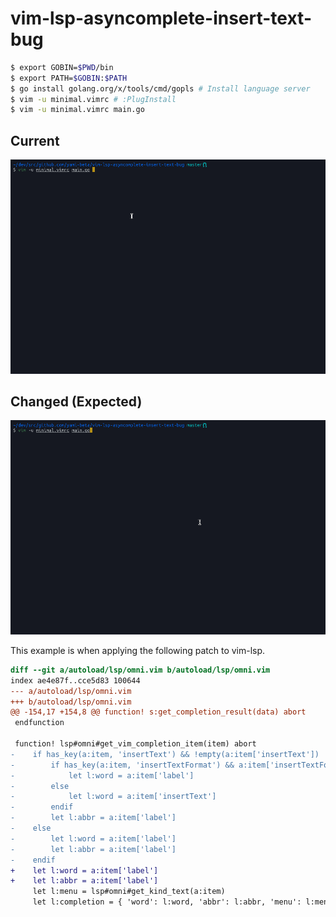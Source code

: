 # vim-lsp-asyncomplete-insert-text-bug

```sh
$ export GOBIN=$PWD/bin
$ export PATH=$GOBIN:$PATH
$ go install golang.org/x/tools/cmd/gopls # Install language server
$ vim -u minimal.vimrc # :PlugInstall
$ vim -u minimal.vimrc main.go
```

## Current

![vim-lsp-bug-current](vim-lsp-bug-current.gif)

## Changed (Expected)

![vim-lsp-bug-changed](vim-lsp-bug-changed.gif)

This example is when applying the following patch to vim-lsp.

```diff
diff --git a/autoload/lsp/omni.vim b/autoload/lsp/omni.vim
index ae4e87f..cce5d83 100644
--- a/autoload/lsp/omni.vim
+++ b/autoload/lsp/omni.vim
@@ -154,17 +154,8 @@ function! s:get_completion_result(data) abort
 endfunction

 function! lsp#omni#get_vim_completion_item(item) abort
-    if has_key(a:item, 'insertText') && !empty(a:item['insertText'])
-        if has_key(a:item, 'insertTextFormat') && a:item['insertTextFormat'] != 1
-            let l:word = a:item['label']
-        else
-            let l:word = a:item['insertText']
-        endif
-        let l:abbr = a:item['label']
-    else
-        let l:word = a:item['label']
-        let l:abbr = a:item['label']
-    endif
+    let l:word = a:item['label']
+    let l:abbr = a:item['label']
     let l:menu = lsp#omni#get_kind_text(a:item)
     let l:completion = { 'word': l:word, 'abbr': l:abbr, 'menu': l:menu, 'info': '', 'icase': 1, 'dup': 1 }
```
